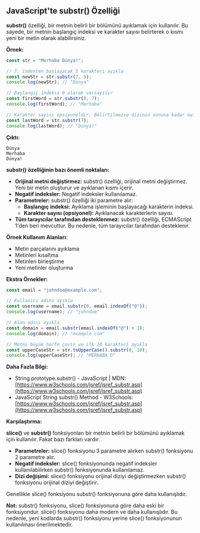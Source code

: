 ## JavaScript'te substr() Özelliği

**substr()** özelliği, bir metnin belirli bir bölümünü ayıklamak için kullanılır. Bu sayede, bir metnin başlangıç ​​indeksi ve karakter sayısı belirterek o kısmı yeni bir metin olarak alabilirsiniz.

**Örnek:**

```javascript
const str = "Merhaba Dünya!";

// 7. indexten başlayarak 5 karakteri ayıkla
const newStr = str.substr(7, 5);
console.log(newStr); // "Dünya"

// Başlangıç ​​indeksi 0 olarak varsayılır
const firstWord = str.substr(0, 7);
console.log(firstWord); // "Merhaba"

// Karakter sayısı opsiyoneldir. Belirtilmezse dizinin sonuna kadar ayıklar.
const lastWord = str.substr(7);
console.log(lastWord); // "Dünya!"
```

**Çıktı:**

```
Dünya
Merhaba
Dünya!
```

**substr() özelliğinin bazı önemli noktaları:**

* **Orijinal metni değiştirmez:** substr() özelliği, orijinal metni değiştirmez. Yeni bir metin oluşturur ve ayıklanan kısmı içerir.
* **Negatif indeksler:** Negatif indeksler kullanılamaz.
* **Parametreler:** substr() özelliği iki parametre alır:
    * **Başlangıç ​​indeksi:** Ayıklama işleminin başlayacağı karakterin indeksi.
    * **Karakter sayısı (opsiyonel):** Ayıklanacak karakterlerin sayısı.
* **Tüm tarayıcılar tarafından desteklenmez:** substr() özelliği, ECMAScript 1'den beri mevcuttur. Bu nedenle, tüm tarayıcılar tarafından desteklenir.

**Örnek Kullanım Alanları:**

* Metin parçalarını ayıklama
* Metinleri kısaltma
* Metinleri birleştirme
* Yeni metinler oluşturma

**Ekstra Örnekler:**

```javascript
const email = "johndoe@example.com";

// Kullanıcı adını ayıkla
const username = email.substr(0, email.indexOf("@"));
console.log(username); // "johndoe"

// Alan adını ayıkla
const domain = email.substr(email.indexOf("@") + 1);
console.log(domain); // "example.com"

// Metni büyük harfe çevir ve ilk 10 karakteri ayıkla
const upperCaseStr = str.toUpperCase().substr(0, 10);
console.log(upperCaseStr); // "MERHABA D"
```

**Daha Fazla Bilgi:**

* String.prototype.substr() - JavaScript | MDN: [https://www.w3schools.com/jsref/jsref_substr.asp](https://www.w3schools.com/jsref/jsref_substr.asp)
* JavaScript String substr() Method - W3Schools: [https://www.w3schools.com/jsref/jsref_substr.asp](https://www.w3schools.com/jsref/jsref_substr.asp)

**Karşılaştırma:**

**slice()** ve **substr()** fonksiyonları bir metnin belirli bir bölümünü ayıklamak için kullanılır. Fakat bazı farkları vardır:

* **Parametreler:** slice() fonksiyonu 3 parametre alırken substr() fonksiyonu 2 parametre alır.
* **Negatif indeksler:** slice() fonksiyonunda negatif indeksler kullanılabilirken substr() fonksiyonunda kullanılamaz.
* **Dizi değişimi:** slice() fonksiyonu orijinal diziyi değiştirmezken substr() fonksiyonu orijinal diziyi değiştirir.

Genellikle slice() fonksiyonu substr() fonksiyonuna göre daha kullanışlıdır.

**Not:** substr() fonksiyonu, slice() fonksiyonuna göre daha eski bir fonksiyondur. slice() fonksiyonu daha modern ve daha kullanışlıdır. Bu nedenle, yeni kodlarda substr() fonksiyonu yerine slice() fonksiyonunun kullanılması önerilmektedir.
